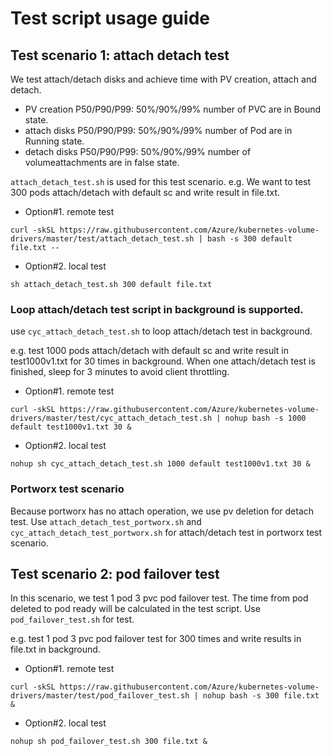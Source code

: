 # Test script usage guide
## Test scenario 1: attach detach test
We test attach/detach disks and achieve time with PV creation, attach and detach.
- PV creation P50/P90/P99: 50%/90%/99% number of PVC are in Bound state.
- attach disks P50/P90/P99: 50%/90%/99% number of Pod are in Running state.
- detach disks P50/P90/P99: 50%/90%/99% number of volumeattachments are in false state.

`attach_detach_test.sh` is used for this test scenario.
e.g. We want to test 300 pods attach/detach with default sc and write result in file.txt.
- Option#1. remote test
```
curl -skSL https://raw.githubusercontent.com/Azure/kubernetes-volume-drivers/master/test/attach_detach_test.sh | bash -s 300 default file.txt --
```
- Option#2. local test
```
sh attach_detach_test.sh 300 default file.txt
```
### Loop attach/detach test script in background is supported.
use `cyc_attach_detach_test.sh` to loop attach/detach test in background.

e.g. test 1000 pods attach/detach with default sc and write result in test1000v1.txt for 30 times in background. When one attach/detach test is finished, sleep for 3 minutes to avoid client throttling.
- Option#1. remote test
```
curl -skSL https://raw.githubusercontent.com/Azure/kubernetes-volume-drivers/master/test/cyc_attach_detach_test.sh | nohup bash -s 1000 default test1000v1.txt 30 & 
```
- Option#2. local test
```
nohup sh cyc_attach_detach_test.sh 1000 default test1000v1.txt 30 &
```
### Portworx test scenario
Because portworx has no attach operation, we use pv deletion for detach test. Use `attach_detach_test_portworx.sh` and `cyc_attach_detach_test_portworx.sh` for attach/detach test in portworx test scenario.
## Test scenario 2: pod failover test
In this scenario, we test 1 pod 3 pvc pod failover test. The time from pod deleted to pod ready will be calculated in the test script. Use `pod_failover_test.sh` for test.

e.g. test 1 pod 3 pvc pod failover test for 300 times and write results in file.txt in background.
- Option#1. remote test
```
curl -skSL https://raw.githubusercontent.com/Azure/kubernetes-volume-drivers/master/test/pod_failover_test.sh | nohup bash -s 300 file.txt & 
```
- Option#2. local test
```
nohup sh pod_failover_test.sh 300 file.txt &
```
